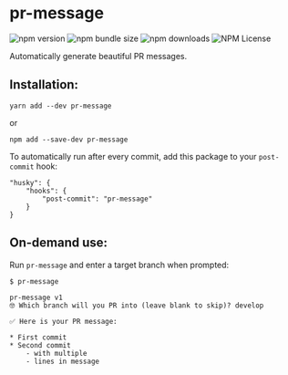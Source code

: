 # pr-message

![npm version](https://img.shields.io/npm/v/pr-message) ![npm bundle size](https://img.shields.io/bundlephobia/min/pr-message) ![npm downloads](https://img.shields.io/npm/dt/pr-message) ![NPM License](https://img.shields.io/npm/l/pr-message)

Automatically generate beautiful PR messages.

## Installation:

```
yarn add --dev pr-message
```

or

```
npm add --save-dev pr-message
```

To automatically run after every commit, add this package to your `post-commit` hook:

```
"husky": {
    "hooks": {
        "post-commit": "pr-message"
    }
}
```

## On-demand use:

Run `pr-message` and enter a target branch when prompted:

```
$ pr-message

pr-message v1
🤓 Which branch will you PR into (leave blank to skip)? develop

✅ Here is your PR message:

* First commit
* Second commit
    - with multiple
    - lines in message
```

